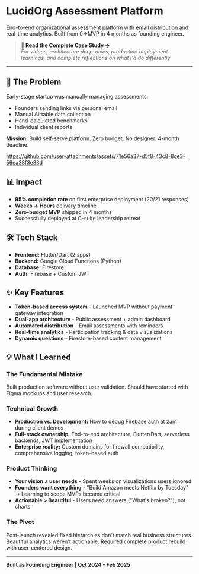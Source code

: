 # LucidOrg Assessment Platform

End-to-end organizational assessment platform with email distribution and real-time analytics. Built from 0→MVP in 4 months as founding engineer.


> **📖 [Read the Complete Case Study →](https://www.notion.so/LucidOrg-Assessment-Platform-From-Manual-to-Automated-SaaS-Deep-Dive-28db502d0e3a80aa9a12c88c7a4a274c?source=copy_link)**  
> *For videos, architecture deep-dives, production deployment learnings, and complete reflections on what I'd do differently*

---

## 🎯 The Problem

Early-stage startup was manually managing assessments:
- Founders sending links via personal email
- Manual Airtable data collection
- Hand-calculated benchmarks
- Individual client reports

**Mission:** Build self-serve platform. Zero budget. No designer. 4-month deadline.

https://github.com/user-attachments/assets/71e56a37-d5f8-43c8-8ce3-56ea38f3e88d

## 📊 Impact

- **95% completion rate** on first enterprise deployment (20/21 responses)
- **Weeks → Hours** delivery timeline
- **Zero-budget MVP** shipped in 4 months
- Successfully deployed at C-suite leadership retreat

## 🛠️ Tech Stack

- **Frontend:** Flutter/Dart (2 apps)
- **Backend:** Google Cloud Functions (Python)
- **Database:** Firestore
- **Auth:** Firebase + Custom JWT

## ✨ Key Features

- **Token-based access system** - Launched MVP without payment gateway integration
- **Dual-app architecture** - Public assessment + admin dashboard
- **Automated distribution** - Email assessments with reminders
- **Real-time analytics** - Participation tracking & data visualizations
- **Dynamic questions** - Firestore-based content management

## 💡 What I Learned

### The Fundamental Mistake
Built production software without user validation. Should have started with Figma mockups and user research.

### Technical Growth
- **Production vs. Development:** How to debug Firebase auth at 2am during client demos
- **Full-stack ownership:** End-to-end architecture, Flutter/Dart, serverless backends, JWT implementation
- **Enterprise reality:** Custom domains for firewall compatibility, comprehensive logging, token-based auth

### Product Thinking
- **Your vision ≠ user needs** - Spent weeks on visualizations users ignored
- **Founders want everything** - "Build Amazon meets Netflix by Tuesday" → Learning to scope MVPs became critical
- **Actionable > Beautiful** - Users need answers ("What's broken?"), not charts

### The Pivot
Post-launch revealed fixed hierarchies don't match real business structures. Beautiful analytics weren't actionable. Required complete product rebuild with user-centered design.

---

**Built as Founding Engineer | Oct 2024 - Feb 2025**
